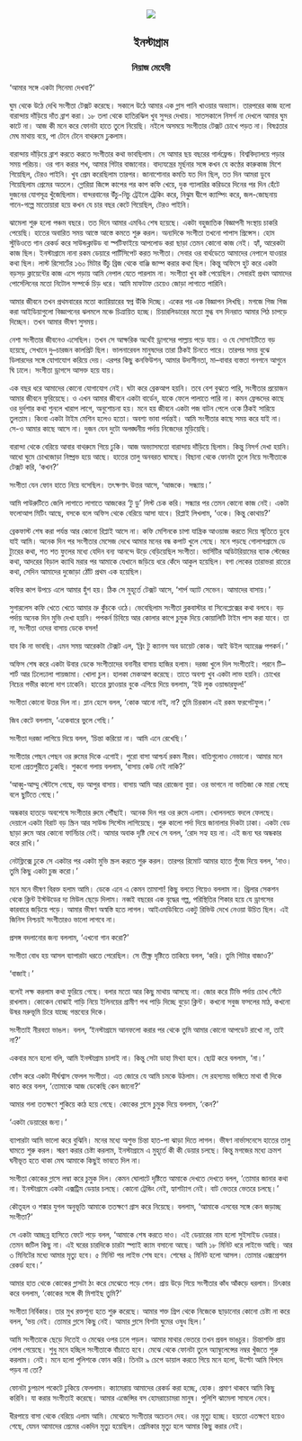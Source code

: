 <div align=center> <img align=center src='../images/prothomalo/ইনস্টাগ্রাম@নিয়াজ-মেহেদী.jpg' width=500px >

<h2 align=center>ইনস্টাগ্রাম</h4><h3 align=center>নিয়াজ মেহেদী</h3>
</div>

‘আমার সঙ্গে একটা সিনেমা দেখবা?’

ঘুম থেকে উঠে দেখি সংগীতা টেক্সট করেছে। সকালে উঠে আমার এক গ্লাস পানি খাওয়ার অভ্যাস। তারপরের কাজ হলো বারান্দায় দাঁড়িয়ে দাঁত ব্রাশ করা। ১৮ তলা থেকে হাতিরঝিল খুব সুন্দর দেখায়। সাতসকালে নিসর্গ না দেখলে আমার ঘুম কাটে না। আজ কী মনে করে ফোনটা হাতে তুলে নিয়েছি। নইলে অসময়ে সংগীতার টেক্সট চোখে পড়ত না। বিষণ্নতার মেঘ মাথায় বয়ে, পা টেনে টেনে বাথরুমে ঢুকলাম।

বারান্দায় দাঁড়িয়ে ব্রাশ করতে করতে সংগীতার কথা ভাবছিলাম। সে আমার ছয় বছরের গার্লফ্রেন্ড। বিশ্ববিদ্যালয়ে পড়ার সময় পরিচয়। ওর গান করার শখ, আমার গিটার বাজানোর। বাদ্যযন্ত্রের মূর্ছনার সঙ্গে কখন যে কণ্ঠের কারুকাজ মিশে গিয়েছিল, টেরও পাইনি। খুব প্রেম করেছিলাম তারপর। জানাশোনার কমতি যত দিন ছিল, তত দিন আমরা ডুবে গিয়েছিলাম প্রেমের অতলে। গ্লোরিয়া জিন্সে কাপের পর কাপ কফি খেয়ে, দৃক গ্যালারির করিডরে দিনের পর দিন হেঁটে দুজনের যোগসূত্র খুঁজেছিলাম। বান্দরবানের উঁচু-নিচু ট্রেইলে ট্রেকিং করে, নিঝুম দ্বীপে ক্যাম্পিং করে, জল-জোছনায় গানে-গল্পে মাতোয়ারা হয়ে কখন যে চার বছর কেটে গিয়েছিল, টেরও পাইনি।

ঝামেলা শুরু হলো পঞ্চম বছরে। তত দিনে আমার এমবিএ শেষ হয়েছে। একটা বহুজাতিক বিজ্ঞাপনী সংস্থায় চাকরি পেয়েছি। হাতের অবারিত সময় আস্তে আস্তে কমতে শুরু করল। অন্যদিকে সংগীতা তখনো পাপাস প্রিন্সেস। হোম স্টুডিওতে গান রেকর্ড করে সাউন্ডক্লাউড বা স্পটিফাইয়ে আপলোড করা ছাড়া তেমন কোনো কাজ নেই। হ্যাঁ, আরেকটা কাজ ছিল। ইনস্টাগ্রামে নানা রকম ডেয়ারে পার্টিসিপেট করত সংগীতা। সেবার ওর বার্থডেতে আমাদের নেপালে যাওয়ার কথা ছিল। লাস্ট রিসোর্টের ১৬০ মিটার উঁচু ব্রিজ থেকে বাঞ্জি জাম্প করার কথা ছিল। কিন্তু অফিসে হুট করে একটা বড়সড় ক্লায়েন্টের কাজ এসে পড়ায় আমি নেপাল যেতে পারলাম না। সংগীতা খুব কষ্ট পেয়েছিল। সেবারই প্রথম আমাদের পোর্সেলিনের মতো নিটোল সম্পর্কে চিড় ধরে। আমি মাফটাফ চেয়েও জোড়া লাগাতে পারিনি।

আমার জীবনে তখন প্রথমবারের মতো ক্যারিয়ারের স্বপ্ন উঁকি দিচ্ছে। একের পর এক বিজ্ঞাপন লিখছি। মগজে গিজ গিজ করা আইডিয়াগুলো বিজ্ঞাপনের ঝলমলে মঞ্চে চিত্রায়িত হচ্ছে। চিয়ারলিডারের মতো মুগ্ধ বস দিনরাত আমার পিঠ চাপড়ে দিচ্ছেন। তখন আমার ভীষণ সুসময়।

নেশা সংগীতার জীবনেও এসেছিল। তখন সে আক্ষরিক অর্থেই ড্রাগসের পাল্লায় পড়ে যায়। ও যে সোসাইটিতে বড় হয়েছে, সেখানে দু–চারজন কালপ্রিট ছিল। ভালনারেবল মানুষদের তারা ঠিকই চিনতে পারে। তারপর সময় বুঝে ডিলারদের সঙ্গে যোগাযোগ করিয়ে দেয়। এরপর কিছু কনফিউশন, আমার উদাসীনতা, মা–বাবার ব্যস্ততা গনগনে আগুনে ঘি ঢালে। সংগীতা ড্রাগসে আসক্ত হয়ে যায়।

এক বছর ধরে আমাদের কোনো যোগাযোগ নেই। ঘটা করে ব্রেকআপ হয়নি। তবে বেশ বুঝতে পারি, সংগীতার প্রয়োজন আমার জীবনে ফুরিয়েছে। ও এখন আমার জীবনে একটা বার্ডেন, যাকে ফেলে পালাতে পারি না। কমন ফ্রেন্ডদের কাছে ওর দুর্দশার কথা শুনলে খারাপ লাগে, অনুশোচনা হয়। মনে হয় জীবনে একটা পজ বাটন পেলে ওকে ঠিকই সারিয়ে তুলতাম। কিংবা একটা টাইম মেশিন হলেও হতো। অবশ্য ভাবা পর্যন্তই। আমি সংগীতার কাছে সময় করে যাই না। সে-ও আমার কাছে আসে না। দুজন যেন দুটো অলঙ্ঘনীয় পর্দায় নিজেদের মুড়িয়েছি।

বারান্দা থেকে বেরিয়ে আবার বাথরুমে গিয়ে ঢুকি। আজ অভ্যাসমতো বারান্দায় দাঁড়িয়ে ছিলাম। কিন্তু নিসর্গ দেখা হয়নি। আধো ঘুমে চোখজোড়া নিষ্প্রভ হয়ে আছে। হাতের তালু অনবরত ঘামছে। বিছানা থেকে ফোনটা তুলে নিয়ে সংগীতাকে টেক্সট করি, ‘কখন?’

সংগীতা যেন ফোন হাতে নিয়ে বসেছিল। তৎক্ষণাৎ উত্তর আসে, ‘আজকে। সন্ধ্যায়।’

আমি পাউরুটিতে জেলি লাগাতে লাগাতে আজকের ‘টু ডু’ লিস্ট চেক করি। সন্ধ্যার পর তেমন কোনো কাজ নেই। একটা ফলোআপ মিটিং আছে, বসকে বলে অফিস থেকে বেরিয়ে আসা যাবে। রিপ্লাই লিখলাম, ‘ওকে। কিন্তু কোথায়?’

ব্রেকফাস্ট শেষ করা পর্যন্ত আর কোনো রিপ্লাই আসে না। কফি মেশিনকে চাপা যান্ত্রিক আওয়াজ করতে দিয়ে স্মৃতিতে ডুবে যাই আমি। অনেক দিন পর সংগীতার মেসেজ দেখে আমার মনের বন্ধ কপাট খুলে গেছে। মনে পড়ছে গোলাপগ্রামে ডে ট্যুরের কথা, শত শত ফুলের মধ্যে যেদিন বন্য আনন্দে উড়ে বেড়িয়েছিল সংগীতা। ভার্সিটির অডিটরিয়ামের ব্যাক স্টেজের কথা, আদরের বিড়াল ক্যাথি মরার পর আমাকে যেখানে জড়িয়ে ধরে কেঁদে আকুল হয়েছিল। বগা লেকের তারাভরা রাতের কথা, সেদিন আমাদের দুজোড়া ঠোঁট প্রথম এক হয়েছিল।

কফির কাপ উপচে এলে আমার হুঁশ হয়। ঠিক সে মুহূর্তে টেক্সট আসে, ‘শার্প অ্যাট সেভেন। আমাদের বাসায়।’

সুগারলেস কফি খেতে খেতে আমার ভ্রু কুঁচকে ওঠে। ভেবেছিলাম সংগীতা ব্লকবাস্টার বা সিনেপ্লেক্সের কথা বলবে। বড় পর্দায় অনেক দিন মুভি দেখা হয়নি। পপকর্ন চিবিয়ে আর কোলার কাপে চুমুক দিয়ে কোয়ালিটি টাইম পাস করা যাবে। তা না, সংগীতা ওদের বাসায় ডেকে বসল!

যাব কি না ভাবছি। এমন সময় আরেকটা টেক্সট এল, ‘ব্রিং টু ক্যানস অব ডায়েট কোক। আই উইল অ্যারেঞ্জ পপকর্ন।’

অফিস শেষ করে একটা উবার ডেকে সংগীতাদের বনানীর বাসায় হাজির হলাম। দরজা খুলে দিল সংগীতাই। পরনে টি–শার্ট আর ঢিলেঢালা পায়জামা। খোলা চুল। হালকা মেকআপ করেছে। তাতে অবশ্য খুব একটা লাভ হয়নি। চোখের নিচের গভীর কালো দাগ ঢাকেনি। হাতের ফ্লাওয়ার বুকে এগিয়ে দিয়ে বললাম, ‘ইউ লুক ওয়ান্ডারফুল!’

সংগীতা কোনো উত্তর দিল না। ম্লান হেসে বলল, ‘কোক আনো নাই, না? তুমি চিরকাল এই রকম ফরগেটফুল।’

জিব কেটে বললাম, ‘একেবারে ভুলে গেছি।’

সংগীতা দরজা লাগিয়ে দিয়ে বলল, ‘চিন্তা করিয়ো না। আমি এনে রেখেছি।’

সংগীতার পেছন পেছন ওর রুমের দিকে এগোই। পুরো বাসা আশ্চর্য রকম নীরব। বাতিগুলোও নেভানো। আমার মনে হলো প্রেতপুরীতে ঢুকছি। শুকনো গলায় বললাম, ‘বাসায় কেউ নেই নাকি?’

‘আব্বু-আম্মু স্টেটসে গেছে, বড় আপুর বাসায়। বাসায় আমি আর রোজেনা বুয়া। ওর ভাগনে না ভাতিজা কে মারা গেছে বলে ছুটিতে গেছে।’

অন্ধকার হাতড়ে অবশেষে সংগীতার রুমে পৌঁছাই। অনেক দিন পর ওর রুমে এলাম। খোলনলচে বদলে ফেলছে। দেয়ালে একটা বিরাট বড় স্ক্রিন আর সাউন্ড সিস্টেম লাগিয়েছে। পুরু কালো পর্দা দিয়ে জানালার দিকটা ঢাকা। একটা বেড ছাড়া রুমে আর কোনো ফার্নিচার নেই। আমার অবাক দৃষ্টি দেখে সে বলল, ‘রোদ সহ্য হয় না। এই জন্য ঘর অন্ধকার করে রাখি।’

নেটফ্লিক্সে ঢুকে সে একটার পর একটা মুভি স্ক্রল করতে শুরু করল। তারপর রিমোট আমার হাতে গুঁজে দিয়ে বলল, ‘নাও। তুমি কিছু একটা চুজ করো।’

মনে মনে ভীষণ বিরক্ত হলাম আমি। ডেকে এনে এ কেমন তামাশা! কিছু বলতে গিয়েও বললাম না। থ্রিলার সেকশন থেকে ক্লিন্ট ইস্টউডের দ্য মিউল ছেড়ে দিলাম। নব্বই বছরের এক বৃদ্ধের গল্প, পরিস্থিতির শিকার হয়ে যে ড্রাগসের কারবারে জড়িয়ে পড়ে। আমার ভীষণ অস্বস্তি হতে লাগল। আইএমডিবিতে একটু রিভিউ দেখে নেওয়া উচিত ছিল। এই জিনিস নিশ্চয়ই সংগীতারও ভালো লাগবে না।

প্রসঙ্গ বদলানোর জন্য বললাম, ‘এখনো গান করো?’

সংগীতা বোধ হয় আসল ব্যাপারটা ধরতে পেরেছিল। সে তীক্ষ্ণ দৃষ্টিতে তাকিয়ে বলল, ‘করি। তুমি গিটার বাজাও?’

‘বাজাই।’

বলেই লক্ষ করলাম কথা ফুরিয়ে গেছে। বলার মতো আর কিছু মাথায় আসছে না। জোর করে টিভি পর্দায় চোখ সেঁটে রাখলাম। কোকেন বোঝাই গাড়ি নিয়ে ইলিনয়ের গ্রামীণ পথ পাড়ি দিচ্ছে বুড়ো ক্লিন্ট। কখনো সবুজ ফসলের মাঠ, কখনো উষর মরুভূমি চিরে যাচ্ছে গন্তব্যের দিকে।

সংগীতাই নীরবতা ভাঙল। বলল, ‘ইনস্টাগ্রামে আনফলো করার পর থেকে তুমি আমার কোনো আপডেট রাখো না, তাই না?’

একবার মনে হলো বলি, আমি ইনস্টাগ্রাম চালাই না। কিন্তু সেটা ডাহা মিথ্যা হবে। ছোট্ট করে বললাম, ‘না।’

ফোঁস করে একটা দীর্ঘশ্বাস ফেলল সংগীতা। এত জোরে যে আমি চমকে উঠলাম। সে রহস্যময় ভঙ্গিতে মাথা বাঁ দিকে কাত করে বলল, ‘তোমাকে আজ ডেকেছি কেন জানো?’

আমার গলা ততক্ষণে শুকিয়ে কাঠ হয়ে গেছে। কোকের গ্লাসে চুমুক দিয়ে বললাম, ‘কেন?’

‘একটা ডেয়ারের জন্য।’

ব্যাপারটা আমি ভালো করে বুঝিনি। মনের মধ্যে অশুভ চিন্তা হাত-পা ঝাড়া দিতে লাগল। ভীষণ নার্ভাসনেসে হাতের তালু ঘামতে শুরু করল। স্মরণ করার চেষ্টা করলাম, ইনস্টাগ্রামে এ মুহূর্তে কী কী ডেয়ার চলছে। কিন্তু মগজের মধ্যে ক্রমশ ঘনীভূত হতে থাকা মেঘ আমাকে কিছুই ভাবতে দিল না।

সংগীতা কোকের গ্লাসে লম্বা করে চুমুক দিল। কেমন ঘোলাটে দৃষ্টিতে আমাকে দেখতে দেখতে বলল, ‘তোমার জানার কথা না। ইনস্টাগ্রামে একটা এক্সট্রিম ডেয়ার চলছে। কোনো ট্রেন্ডিং নেই, হ্যাশট্যাগ নেই। বাট ভেতরে ভেতরে চলছে।’

কৌতূহল ও শঙ্কার যুগল অনুভূতি আমাকে ততক্ষণে গ্রাস করে নিয়েছে। বললাম, ‘আমাকে এসবের সঙ্গে কেন জড়াচ্ছ সংগীতা?’

সে একটা আচ্ছন্ন হাসিতে ফেটে পড়ে বলল, ‘আমাকে শেষ করতে দাও। এই ডেয়ারের নাম হলো সুইসাইড ডেয়ার। তেমন জটিল কিছু না। এই ঘরের চারদিকে চারটা স্প্যাই ক্যাম বসানো আছে। আমি ১৮ মিনিট ধরে লাইভে আছি। আর ৩ মিনিটের মধ্যে আমার মৃত্যু হবে। ৫ মিনিট পর লাইভ শেষ হবে। শেষের ২ মিনিট হলো আসল। তোমার এক্সপ্রেশন রেকর্ড হবে।’

আমার হাত থেকে কোকের গ্লাসটা ঠং করে মেঝেতে পড়ে গেল। প্রায় উড়ে গিয়ে সংগীতার কাঁধ আঁকড়ে ধরলাম। চিৎকার করে বললাম, ‘কোকের সঙ্গে কী মিশাইছ তুমি?’

সংগীতা নির্বিকার। তার মুখ রক্তশূন্য হতে শুরু করেছে। আমার শক্ত গ্রিপ থেকে নিজেকে ছাড়ানোর কোনো চেষ্টা না করে বলল, ‘ভয় নেই। তোমার গ্লাসে কিছু নেই। আমার গ্লাসে বিশটা ঘুমের ওষুধ ছিল।’

আমি সংগীতাকে ছেড়ে দিতেই ও মেঝের ওপর ঢলে পড়ল। আমার মাথার ভেতরে তখন প্রবল ভাঙচুর। চিন্তাশক্তি প্রায় লোপ পেয়েছে। শুধু মনে হচ্ছিল সংগীতাকে বাঁচাতে হবে। মেঝে থেকে ফোনটা তুলে অ্যাম্বুলেন্সের নম্বর খুঁজতে শুরু করলাম। নেই। মনে হলো পুলিশকে ফোন করি। তিনটা ৯ চেপে ডায়াল করতে গিয়ে মনে হলো, উল্টো আমি বিপদে পড়ব না তো?

ফোনটা চুপচাপ পকেটে ঢুকিয়ে ফেললাম। ক্যামেরায় আমাদের রেকর্ড করা হচ্ছে, হোক। প্রমাণ থাকবে আমি কিছু করিনি। যা করার সংগীতাই করেছে। আমার এজেন্সির বস হোমরাচোমরা মানুষ। পুলিশি ঝামেলা সামলে নেবে।

ধীরপায়ে বাসা থেকে বেরিয়ে এলাম আমি। মেঝেতে সংগীতার অচেতন দেহ। ওর মৃত্যু হচ্ছে। হয়তো এতক্ষণে হয়েও গেছে, যেমন আমাদের প্রেমের একদিন মৃত্যু হয়েছিল। প্রেমিকার মৃত্যু হলে আমার কিছু করার নেই।

